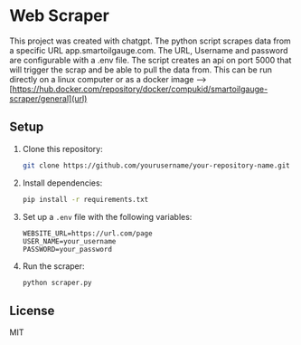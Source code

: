 # Web Scraper

This project was created with chatgpt. The python script scrapes data from a specific URL app.smartoilgauge.com. 
The URL, Username and password are configurable with a .env file. The script creates an api on port 5000 that will trigger the scrap and be able to pull the data from. 
This can be run directly on a linux computer or as a docker image --> [https://hub.docker.com/repository/docker/compukid/smartoilgauge-scraper/general](url)

## Setup

1. Clone this repository:
   ```bash
   git clone https://github.com/yourusername/your-repository-name.git
   ```

2. Install dependencies:
   ```bash
   pip install -r requirements.txt
   ```

3. Set up a `.env` file with the following variables:
   ```text
   WEBSITE_URL=https://url.com/page
   USER_NAME=your_username
   PASSWORD=your_password
   ```

4. Run the scraper:
   ```bash
   python scraper.py
   ```

## License

MIT
